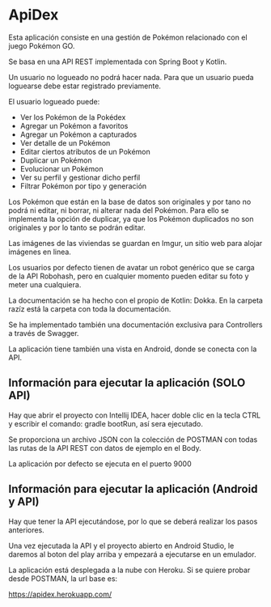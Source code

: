 # ApiDex

Esta aplicación consiste en una gestión de Pokémon relacionado con el juego Pokémon GO.

Se basa en una API REST implementada con Spring Boot y Kotlin.

Un usuario no logueado no podrá hacer nada. Para que un usuario pueda loguearse debe estar registrado previamente. 

El usuario logueado puede:
 - Ver los Pokémon de la Pokédex
 - Agregar un Pokémon a favoritos 
 - Agregar un Pokémon a capturados
 - Ver detalle de un Pokémon
 - Editar ciertos atributos de un Pokémon
 - Duplicar un Pokémon
 - Evolucionar un Pokémon
 - Ver su perfil y gestionar dicho perfil
 - Filtrar Pokémon por tipo y generación

Los Pokémon que están en la base de datos son originales y por tano no podrá ni editar, ni borrar, ni alterar nada del Pokémon. Para ello se implementa la opción de duplicar, ya que los Pokémon duplicados no son originales y por lo tanto se podrán editar.

Las imágenes de las viviendas se guardan en Imgur, un sitio web para alojar imágenes en linea.

Los usuarios por defecto tienen de avatar un robot genérico que se carga de la API Robohash, pero en cualquier momento pueden editar su foto y meter una cualquiera.

La documentación se ha hecho con el propio de Kotlin: Dokka. En la carpeta razíz está la carpeta con toda la documentación.

Se ha implementado también una documentación exclusiva para Controllers a través de Swagger.

La aplicación tiene también una vista en Android, donde se conecta con la API.

## Información para ejecutar la aplicación (SOLO API)

Hay que abrir el proyecto con Intellij IDEA, hacer doble clic en la tecla CTRL y escribir el comando: gradle bootRun, así sera ejecutado.

Se proporciona un archivo JSON con la colección de POSTMAN con todas las rutas de la API REST con datos de ejemplo en el Body.

La aplicación por defecto se ejecuta en el puerto 9000

## Información para ejecutar la aplicación (Android y API)

Hay que tener la API ejecutándose, por lo que se deberá realizar los pasos anteriores.

Una vez ejecutada la API y el proyecto abierto en Android Studio, le daremos al boton del play arriba y empezará a ejecutarse en un emulador.


La aplicación está desplegada a la nube con Heroku. Si se quiere probar desde POSTMAN, la url base es: 

https://apidex.herokuapp.com/

